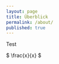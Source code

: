 ```yaml
---
layout: page
title: Überblick
permalink: /about/
published: true
---
```


</h2> Test </h2>


$ \frac{x}{x} $
